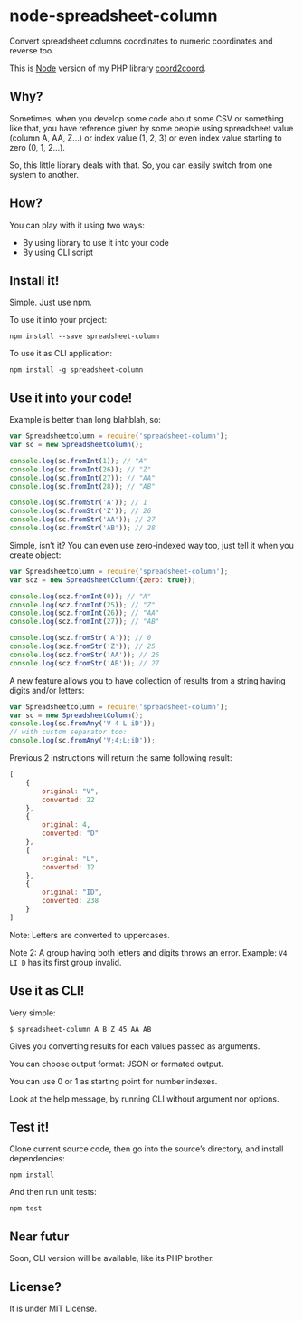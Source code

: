 # node-spreadsheet-column

Convert spreadsheet columns coordinates to numeric coordinates and reverse too.

This is [Node](http://nodejs.org) version of my PHP library [coord2coord](https://github.com/malenkiki/coord2coord).

## Why?

Sometimes, when you develop some code about some CSV or something like that, you have reference given by some people using spreadsheet value (column A, AA, Z…) or index value (1, 2, 3) or even index value starting to zero (0, 1, 2…).

So, this little library deals with that. So, you can easily switch from one system to another.

## How?

You can play with it using two ways:

 - By using library to use it into your code
 - By using CLI script

## Install it!

Simple. Just use npm.

To use it into your project:

```
npm install --save spreadsheet-column
```

To use it as CLI application:

```
npm install -g spreadsheet-column
```


## Use it into your code!

Example is better than long blahblah, so:

```js
var Spreadsheetcolumn = require('spreadsheet-column');
var sc = new SpreadsheetColumn();

console.log(sc.fromInt(1)); // "A"
console.log(sc.fromInt(26)); // "Z"
console.log(sc.fromInt(27)); // "AA"
console.log(sc.fromInt(28)); // "AB"

console.log(sc.fromStr('A')); // 1
console.log(sc.fromStr('Z')); // 26
console.log(sc.fromStr('AA')); // 27
console.log(sc.fromStr('AB')); // 28
```

Simple, isn’t it? You can even use zero-indexed way too, just tell it when you create object:

```js
var Spreadsheetcolumn = require('spreadsheet-column');
var scz = new SpreadsheetColumn({zero: true});

console.log(scz.fromInt(0)); // "A"
console.log(scz.fromInt(25)); // "Z"
console.log(scz.fromInt(26)); // "AA"
console.log(scz.fromInt(27)); // "AB"

console.log(scz.fromStr('A')); // 0
console.log(scz.fromStr('Z')); // 25
console.log(scz.fromStr('AA')); // 26
console.log(scz.fromStr('AB')); // 27
```

A new feature allows you to have collection of results from a string having digits and/or letters:

```js
var Spreadsheetcolumn = require('spreadsheet-column');
var sc = new SpreadsheetColumn();
console.log(sc.fromAny('V 4 L iD'));
// with custom separator too:
console.log(sc.fromAny('V;4;L;iD'));
```

Previous 2 instructions will return the same following result:

```js
[
    {
        original: "V",
        converted: 22
    },
    {
        original: 4,
        converted: "D"
    },
    {
        original: "L",
        converted: 12
    },
    {
        original: "ID",
        converted: 238
    }
]
```

Note: Letters are converted to uppercases.

Note 2: A group having both letters and digits throws an error. Example: `V4 LI D` has its first group invalid.

## Use it as CLI!

Very simple:

```
$ spreadsheet-column A B Z 45 AA AB
```

Gives you converting results for each values passed as arguments.

You can choose output format: JSON or formated output.

You can use 0 or 1 as starting point for number indexes.

Look at the help message, by running CLI without argument nor options.


## Test it!

Clone current source code, then go into the source’s directory, and install dependencies:

```
npm install
```

And then run unit tests:

```
npm test
```

## Near futur

Soon, CLI version will be available, like its PHP brother.

## License?

It is under MIT License.
